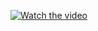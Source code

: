 [![Watch the video](https://www.healthepro.com/wp-content/uploads/2019/11/WatchADemo.png)](https://drive.google.com/file/d/1ThVPRwudjEde8LvMIEHoZxkynG_PoaAr/view?usp=sharing)
